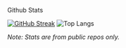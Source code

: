 <!--
### Hi there 👋
**cruznunez/cruznunez** is a ✨ _special_ ✨ repository because its `README.md` (this file) appears on your GitHub profile.

Here are some ideas to get you started:

- 🔭 I’m currently working on ...
- 🌱 I’m currently learning ...
- 👯 I’m looking to collaborate on ...
- 🤔 I’m looking for help with ...
- 💬 Ask me about ...
- 📫 How to reach me: ...
- 😄 Pronouns: ...
- ⚡ Fun fact: ...
-->

Github Stats

[![GitHub Streak](https://streak-stats.demolab.com?user=cruznunez&mode=weekly&card_width=500)](https://git.io/streak-stats)
![Top Langs](https://github-readme-stats.vercel.app/api/top-langs/?username=cruznunez&langs_count=4&layout=compact)

*Note: Stats are from public repos only.*

<p align="right" style="display: none;> <img src="https://komarev.com/ghpvc/?username=cruznunez&label=Profile%20views&color=0e75b6&style=flat" alt="AlonaVladymyrovaTrinity"/></p>
